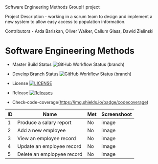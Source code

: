 Software Engineering Methods GroupH project

Project Description - working in a scrum team to design and implement a new system to allow easy access to population information.

Contributors - Arda Bariskan, Oliver Walker, Callum Glass, Dawid Zielinski
# Software Engineering Methods
* Master Build Status ![GitHub Workflow Status (branch)](https://img.shields.io/github/actions/workflow/status/CallumG04/SEM_CW5/main.yml?branch=master)
* Develop Branch Status ![GitHub Workflow Status (branch)](https://img.shields.io/github/actions/workflow/status/CallumG04/SEM_CW5/main.yml?branch=develop)
* License [![LICENSE](https://img.shields.io/github/license/CallumG04/SEM_CW5.svg?style=flat-square)](https://github.com/CallumG04/SEM_CW5/blob/master/LICENSE)
* Release [![Releases](https://img.shields.io/github/release/CallumG04/SEM_CW5/all.svg?style=flat-square)](https://github.com/CallumG04/SEM_CW5/releases)

* Check-code-coverage(https://img.shields.io/badge/codecoverage)


| ID | Name                       | Met | Screenshoot |
|----|----------------------------|-----|-------------|
| 1  | Produce a salary report    | No  | image       |
| 2  | Add a new employee         | No  | image       |
| 3  | View an employee record    | No  | image       |
| 4  | Update an employee record  | No  | image       |
| 5  | Delete an emplopyee record | No  | image       |
